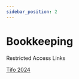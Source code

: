 ```yaml
---
sidebar_position: 2
---
```


# Bookkeeping

Restricted Access Links

[Tifo 2024](https://drive.google.com/drive/folders/1e2XfxAO1Y3n5PsjZgv7oISjqxcQErOLT)